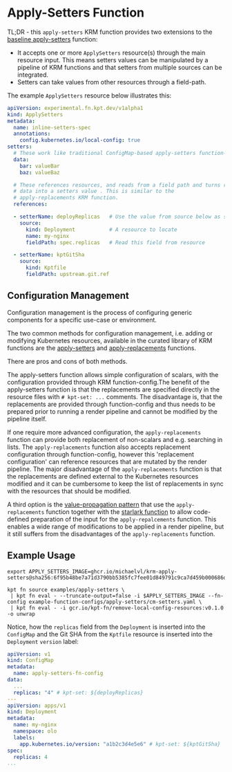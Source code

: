 # Apply-Setters Function

TL;DR - this `apply-setters` KRM function provides two extensions to
the [baseline
apply-setters](https://catalog.kpt.dev/apply-setters/v0.2/) function:

- It accepts one or more `ApplySetters` resource(s) through the main
  resource input. This means setters values can be manipulated by a
  pipeline of KRM functions and that setters from multiple sources can
  be integrated.
- Setters can take values from other resources through a field-path.

The example `ApplySetters` resource below illustrates this:

```yaml
apiVersion: experimental.fn.kpt.dev/v1alpha1
kind: ApplySetters
metadata:
  name: inline-setters-spec
  annotations:
    config.kubernetes.io/local-config: true
setters:
  # These work like traditional ConfigMap-based apply-setters function-config
  data:
    bar: valueBar
    baz: valueBaz

  # These references resources, and reads from a field path and turns read
  # data into a setters value . This is similar to the
  # apply-replacements KRM function.
  references:

  - setterName: deployReplicas   # Use the value from source below as setter with this name
    source:
      kind: Deployment           # A resource to locate
      name: my-nginx
      fieldPath: spec.replicas   # Read this field from resource

  - setterName: kptGitSha
    source:
      kind: Kptfile
      fieldPath: upstream.git.ref
```

## Configuration Management

Configuration management is the process of configuring generic
components for a specific use-case or environment.

The two common methods for configuration management, i.e. adding or
modifying Kubernetes resources, available in the curated library of
KRM functions are the
[apply-setters](https://catalog.kpt.dev/apply-setters/v0.2/) and
[apply-replacements](https://catalog.kpt.dev/apply-replacements/v0.1/)
functions.

There are pros and cons of both methods.

The apply-setters function allows simple configuration of scalars,
with the configuration provided through KRM function-config.The
benefit of the apply-setters function is that the replacements are
specified directly in the resource files with `# kpt-set: ...`
comments. The disadvantage is, that the replacements are provided
through function-config and thus needs to be prepared prior to running
a render pipeline and cannot be modified by the pipeline itself.

If one require more advanced configuration, the `apply-replacements`
function can provide both replacement of non-scalars and
e.g. searching in lists. The `apply-replacements` function also
accepts replacement configuration through function-config, however
this 'replacement configuration' can reference resources that are
mutated by the render pipeline. The major disadvantage of the
`apply-replacements` function is that the replacements are defined
external to the Kubernetes resources modified and it can be cumbersome
to keep the list of replacements in sync with the resources that
should be modified.

A third option is the [value-propagation
pattern](https://kpt.dev/guides/value-propagation) that use the
`apply-replacements` function together with the [starlark
function](https://catalog.kpt.dev/starlark/v0.4/) to allow
code-defined preparation of the input for the `apply-repalcements`
function. This enables a wide range of modifications to be applied in
a render pipeline, but it still suffers from the disadvantages of the
`apply-replacements` function.

## Example Usage

```shell
export APPLY_SETTERS_IMAGE=ghcr.io/michaelvl/krm-apply-setters@sha256:6f95b48be7a71d3790bb5385fc7fee01d849791c9ca7d459b000686d5599b909

kpt fn source examples/apply-setters \
 | kpt fn eval - --truncate-output=false -i $APPLY_SETTERS_IMAGE --fn-config example-function-configs/apply-setters/cm-setters.yaml \
 | kpt fn eval - -i gcr.io/kpt-fn/remove-local-config-resources:v0.1.0 -o unwrap
```

Notice, how the `replicas` field from the `Deployment` is inserted
into the `ConfigMap` and the Git SHA from the `Kptfile` resource is
inserted into the `Deployment` `version` label:

```yaml
apiVersion: v1
kind: ConfigMap
metadata:
  name: apply-setters-fn-config
data:
  ...
  replicas: "4" # kpt-set: ${deployReplicas}
---
apiVersion: apps/v1
kind: Deployment
metadata:
  name: my-nginx
  namespace: olo
  labels:
    app.kubernetes.io/version: "a1b2c3d4e5e6" # kpt-set: ${kptGitSha}
spec:
  replicas: 4
...
```
